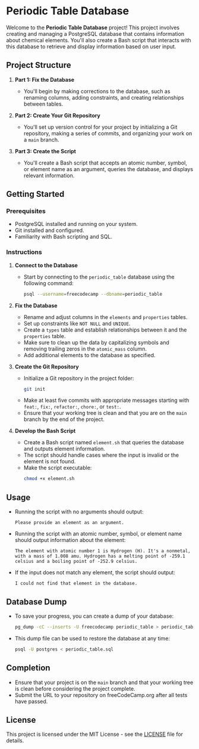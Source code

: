 # Periodic Table Database

Welcome to the **Periodic Table Database** project! This project involves creating and managing a PostgreSQL database that contains information about chemical elements. You'll also create a Bash script that interacts with this database to retrieve and display information based on user input.

## Project Structure

1. **Part 1: Fix the Database**
   - You'll begin by making corrections to the database, such as renaming columns, adding constraints, and creating relationships between tables.
   
2. **Part 2: Create Your Git Repository**
   - You'll set up version control for your project by initializing a Git repository, making a series of commits, and organizing your work on a `main` branch.

3. **Part 3: Create the Script**
   - You'll create a Bash script that accepts an atomic number, symbol, or element name as an argument, queries the database, and displays relevant information.

## Getting Started

### Prerequisites

- PostgreSQL installed and running on your system.
- Git installed and configured.
- Familiarity with Bash scripting and SQL.

### Instructions

1. **Connect to the Database**
   - Start by connecting to the `periodic_table` database using the following command:
     ```bash
     psql --username=freecodecamp --dbname=periodic_table
     ```

2. **Fix the Database**
   - Rename and adjust columns in the `elements` and `properties` tables.
   - Set up constraints like `NOT NULL` and `UNIQUE`.
   - Create a `types` table and establish relationships between it and the `properties` table.
   - Make sure to clean up the data by capitalizing symbols and removing trailing zeros in the `atomic_mass` column.
   - Add additional elements to the database as specified.

3. **Create the Git Repository**
   - Initialize a Git repository in the project folder:
     ```bash
     git init
     ```
   - Make at least five commits with appropriate messages starting with `feat:`, `fix:`, `refactor:`, `chore:`, or `test:`.
   - Ensure that your working tree is clean and that you are on the `main` branch by the end of the project.

4. **Develop the Bash Script**
   - Create a Bash script named `element.sh` that queries the database and outputs element information.
   - The script should handle cases where the input is invalid or the element is not found.
   - Make the script executable:
     ```bash
     chmod +x element.sh
     ```

## Usage

- Running the script with no arguments should output:
  ```
  Please provide an element as an argument.
  ```

- Running the script with an atomic number, symbol, or element name should output information about the element:
  ```
  The element with atomic number 1 is Hydrogen (H). It's a nonmetal, with a mass of 1.008 amu. Hydrogen has a melting point of -259.1 celsius and a boiling point of -252.9 celsius.
  ```

- If the input does not match any element, the script should output:
  ```
  I could not find that element in the database.
  ```

## Database Dump

- To save your progress, you can create a dump of your database:
  ```bash
  pg_dump -cC --inserts -U freecodecamp periodic_table > periodic_table.sql
  ```
- This dump file can be used to restore the database at any time:
  ```bash
  psql -U postgres < periodic_table.sql
  ```

## Completion

- Ensure that your project is on the `main` branch and that your working tree is clean before considering the project complete.
- Submit the URL to your repository on freeCodeCamp.org after all tests have passed.

## License

This project is licensed under the MIT License - see the [LICENSE](LICENSE) file for details.
